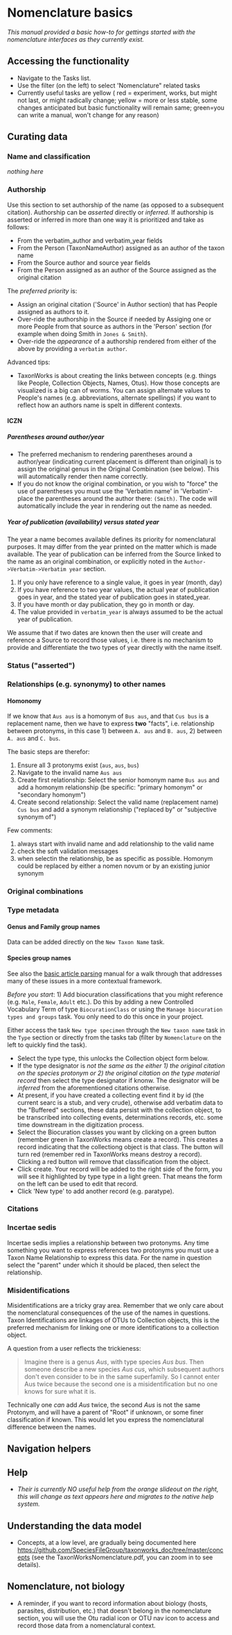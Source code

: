 
# Nomenclature basics

_This manual provided a basic how-to for gettings started with the nomenclature interfaces as they *currently* exist._

## Accessing the functionality

* Navigate to the Tasks list.
* Use the filter (on the left) to select 'Nomenclature" related tasks
* Currently useful tasks are yellow ( red = experiment, works, but might not last, or might radically change; yellow = more or less stable, some changes anticipated but basic functionality will remain same; green=you can write a manual, won't change for any reason)

## Curating data

### Name and classification

_nothing here_

### Authorship

Use this section to set authorship of the name (as opposed to a subsequent citation).  Authorship can be *asserted* directly or *inferred*.  If authorship is asserted or inferred in more than one way it is prioritized and take as follows:

* From the verbatim_author and verbatim_year fields
* From the Person (TaxonNameAuthor) assigned as an author of the taxon name
* From the Source author and source year fields
* From the Person assigned as an author of the Source assigned as the original citation

The _preferred priority_ is:

* Assign an original citation ('Source' in Author section) that has People assigned as authors to it. 
* Over-ride the authorship in the Source if needed by Assiging one or more People from that source as authors in the 'Person' section (for example when doing Smith in `Jones & Smith`).
* Over-ride the *appearance* of a authorship rendered from either of the above by providing a `verbatim author`.

Advanced tips:

* TaxonWorks is about creating the links between concepts (e.g. things like People, Collection Objects, Names, Otus). How those concepts are visualized is a big can of worms.  You can assign alternate values to People's names (e.g. abbreviations, alternate spellings) if you want to reflect how an authors name is spelt in different contexts.  

#### ICZN 

##### Parentheses around author/year

* The preferred mechanism to rendering parentheses around a author/year (indicating current placement is different than original) is to assign the original genus in the Original Combination (see below).  This will automatically render then name correctly.
* If you do not know the original combination, or you wish to "force" the use of parentheses you must use the 'Verbatim name' in 'Verbatim'- place the parentheses around the author there: `(Smith)`.  The code will automatically include the year in rendering out the name as needed.

##### Year of publication (availability) versus stated year

The year a name becomes available defines its priority for nomenclatural purposes.  It may differ from the year printed on the matter which is made available.  The year of publication can be inferred from the Source linked to the name as an original combination, or explicitly noted in the `Author->Verbatim->Verbatim year` section.

1) If you only have reference to a single value, it goes in year (month, day)
2) If you have reference to two year values, the actual year of publication goes in year, and the stated year of publication goes in stated_year.
3) If you have month or day publication, they go in month or day.
4) The value provided in `verbatim_year` is always assumed to be the actual year of publication.

We assume that if two dates are known then the user will create and reference a Source to record those values, i.e. there is no mechanism to provide and differentiate the two types of year directly with the name itself.

### Status ("asserted")

### Relationships (e.g. synonymy) to other names

#### Homonomy



If we know that `Aus aus` is a homonym of `Bus aus`, and that `Cus bus` is a replacement name, then we have to express **two** "facts", i.e. relationship between protonyms, in this case 1) between `A. aus` and `B. aus`, 2) between `A. aus` and `C. bus`.

The basic steps are therefor:

1) Ensure all 3 protonyms exist (`aus`, `aus`, `bus`)
2) Navigate to the invalid name `Aus aus`
3) Create first relationship: Select the senior homonym name `Bus aus` and add a homonym relationship (be specific: "primary homonym" or "secondary homonym")
4) Create second relationship: Select the valid name (replacement name) `Cus bus` and add a synonym relationship ("replaced by" or "subjective synonym of")

Few comments:
1) always start with invalid name and add relationship to the valid name
2) check the soft validation messages
3) when selectin the relationship, be as specific as possible. Homonym could be replaced by either a nomen novum or by an existing junior synonym
 

### Original combinations

### Type metadata

#### Genus and Family group names

Data can be added directly on the `New Taxon Name` task.

#### Species group names

See also the [basic article parsing](https://github.com/SpeciesFileGroup/taxonworks_doc/blob/master/manuals/BASIC_ARTICLE_PARSING.md) manual for a walk through that addresses many of these issues in a more contextual framework.

_Before you start_: 1) Add biocuration classifications that you might reference (e.g. `Male`, `Female`, `Adult` etc.).  Do this by adding a new Controlled Vocabulary Term of type `BiocurationClass` or using the `Manage biocuration types and groups` task.  You only need to do this once in your project.

Either access the task `New type specimen` through the `New taxon name` task in the `Type` section or directly from the tasks tab (filter by `Nomenclature` on the left to quickly find the task).

* Select the type type, this unlocks the Collection object form below.
* If the type designator is _not the same as the either 1) the original citation on the species protonym or 2) the original citation on the type material record_ then select the type designator if knonw.  The designator will be *inferred* from the aforementioned citations otherwise.
* At present, if you have created a collecting event find it by id (the current searc is a stub, and very crude), otherwise add verbatim data to the "Buffered" sections, these data persist with the collection object, to be transcribed into collecting events, determinations records, etc. some time downstream in the digitization process.
* Select the Biocuration classes you want by clicking on a green button (remember green in TaxonWorks means create a record). This creates a record indicating that the collectiong object is that class.  The button will turn red (remember red in TaxonWorks means destroy a record).  Clicking a red button will remove that classification from the object.
* Click create.  Your record will be added to the right side of the form, you will see it highlighted by type type in a light green.  That means the form on the left can be used to edit that record.
* Click 'New type' to add another record (e.g. paratype).

### Citations

### Incertae sedis

Incertae sedis implies a relationship between two protonyms.  Any time something you want to express references two protonyms you must use a Taxon Name Relationship to express this data.  For the name in question select the "parent" under which it should be placed, then select the relationship.

### Misidentifications

Misidentifications are a tricky gray area.  Remember that we only care about the nomenclatural consequences of the use of the names in questions.  Taxon Identifications are linkages of OTUs to Collection objects, this is the preferred mechanism for linking one or more identifications to a collection object.

A question from a user reflects the trickieness:

> Imagine there is a genus _Aus_, with type species _Aus bus_. Then someone describe a new species _Aus cus_, which subsequent authors don't even consider to be in the same superfamily. So I cannot enter Aus twice because the second one is a misidentification but no one knows for sure what it is.

Technically one *can* add _Aus_ twice, the second _Aus_ is not the same Protonym, and will have a parent of "Root" if unknown, or some finer classification if known.  This would let you express the nomenclatural difference between the names.

## Navigation helpers

## Help

* _Their is currently NO useful help from the orange slideout on the right, this will change as text appears here and migrates to the native help system._

## Understanding the data model

* Concepts, at a low level, are gradually being documented here https://github.com/SpeciesFileGroup/taxonworks_doc/tree/master/concepts (see the TaxonWorksNomenclature.pdf, you can zoom in to see details).

## Nomenclature, not biology

* A reminder, if you want to record information about biology (hosts, parasites, distribution, etc.) that doesn't belong in the nomenclature section, you will use the Otu radial icon or OTU nav icon to access and record those data from a nomenclatural context.
